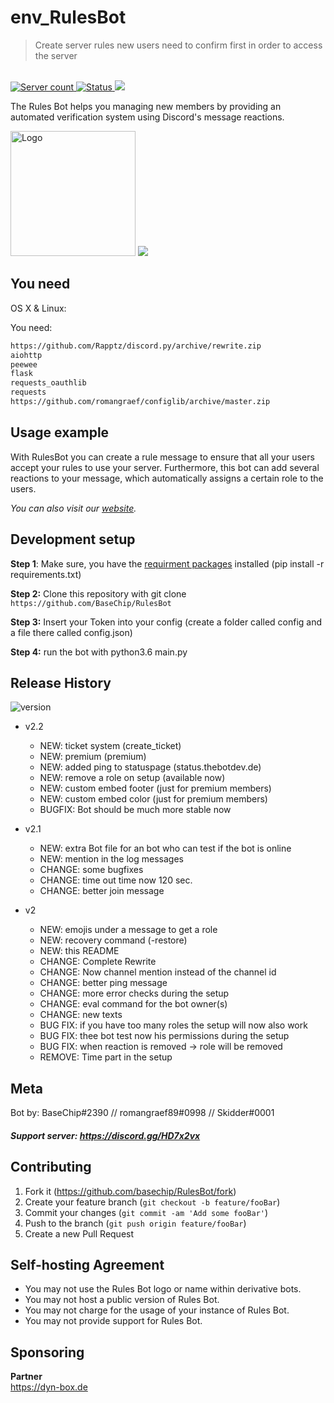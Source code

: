 # env_RulesBot
> Create server rules new users need to confirm first in order to access the server
<br>
<a href="https://discordbots.org/bot/389082834670845952" >
  <img src="https://discordbots.org/api/widget/servers/389082834670845952.svg" alt="Server count" />
</a>
<a href="https://discordbots.org/bot/389082834670845952" >
  <img src="https://discordbots.org/api/widget/status/389082834670845952.svg" alt="Status" />
</a>
<a href="https://status.thebotdev.de">
  <img src="https://img.shields.io/badge/Status-https://status.thebotdev.de-blue.svg">
</a>

The Rules Bot helps you managing new members by providing an automated verification system using Discord's message reactions.

<img src="https://thebotdev.de/img/bot_img.png" alt="Logo" width=200>
<a href="https://discord.gg/HD7x2vx">
    <img src="https://canary.discordapp.com/api/guilds/385848724628439062/widget.png?style=banner2" >
</a>

## You need

OS X & Linux:

You need:
```sh
https://github.com/Rapptz/discord.py/archive/rewrite.zip
aiohttp
peewee
flask
requests_oauthlib
requests
https://github.com/romangraef/configlib/archive/master.zip
```
## Usage example

With RulesBot you can create a rule message to ensure that all your users accept your rules to use your server. Furthermore, this bot can add several reactions to your message, which automatically assigns a certain role to the users.

_You can also visit our [website][wiki]._

## Development setup

**Step 1**: Make sure, you have the [requirment packages](requirements.txt) installed (pip install -r requirements.txt)

**Step 2:** Clone this repository with git clone `https://github.com/BaseChip/RulesBot`

**Step 3:** Insert your Token into your config (create a folder called config and a file there called config.json)

**Step 4:** run the bot with python3.6 main.py

## Release History
<img src="https://img.shields.io/badge/Version-2.2-green.svg" alt="version">

* v2.2
    + NEW: ticket system (create_ticket)
    + NEW: premium (premium)
    + NEW: added ping to statuspage (status.thebotdev.de)
    + NEW: remove a role on setup (available now)
    + NEW: custom embed footer (just for premium members)
    + NEW: custom embed color (just for premium members)
    + BUGFIX: Bot should be much more stable now
     
* v2.1
    * NEW: extra Bot file for an bot who can test if the bot is online
    * NEW: mention in the log messages
    * CHANGE: some bugfixes
    * CHANGE: time out time now 120 sec.
    * CHANGE: better join message
    
* v2
    * NEW: emojis under a message to get a role
    * NEW: recovery command (-restore)
    * NEW: this README
    * CHANGE: Complete Rewrite
    * CHANGE: Now channel mention instead of the channel id
    * CHANGE: better ping message
    * CHANGE: more error checks during the setup
    * CHANGE: eval command for the bot owner(s)
    * CHANGE: new texts
    * BUG FIX: if you have too many roles the setup will now also work
    * BUG FIX: thee bot test now his permissions during the setup
    * BUG FIX: when reaction is removed -> role will be removed 
    * REMOVE: Time part in the setup


## Meta

Bot by: BaseChip#2390 // romangraef89#0998 // Skidder#0001
<br>
##### Support server: https://discord.gg/HD7x2vx

## Contributing

1. Fork it (<https://github.com/basechip/RulesBot/fork>)
2. Create your feature branch (`git checkout -b feature/fooBar`)
3. Commit your changes (`git commit -am 'Add some fooBar'`)
4. Push to the branch (`git push origin feature/fooBar`)
5. Create a new Pull Request

## Self-hosting Agreement
* You may not use the Rules Bot logo or name within derivative bots.
* You may not host a public version of Rules Bot.
* You may not charge for the usage of your instance of Rules Bot.
* You may not provide support for Rules Bot.
## Sponsoring
**Partner**<br>
https://dyn-box.de
<br>
<!-- Markdown link & img dfn's -->
[npm-image]: https://img.shields.io/npm/v/datadog-metrics.svg?style=flat-square
[npm-url]: https://npmjs.org/package/datadog-metrics
[npm-downloads]: https://img.shields.io/npm/dm/datadog-metrics.svg?style=flat-square
[travis-image]: https://img.shields.io/travis/dbader/node-datadog-metrics/master.svg
[travis-url]: https://thebotdev.de
[wiki]: https://docs.thebotdev.de
